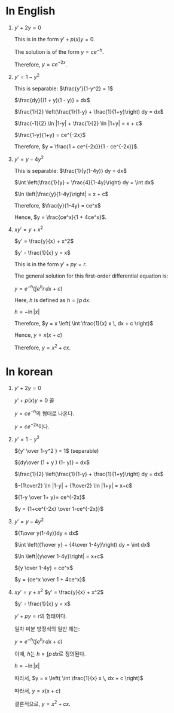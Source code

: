 # In English
1. $y' + 2y = 0$
    
    This is in the form $y' + p(x) y = 0$.
    
    The solution is of the form $y = ce^{-h}$.
    
    Therefore, $y = c e^{-2x}$.

2. $y' = 1 - y^2$ 
    
    This is separable: $\frac{y'}{1-y^2} = 1$
    
    $\frac{dy}{(1 + y)(1 - y)} = dx$
    
    $\frac{1}{2} \left(\frac{1}{1-y} + \frac{1}{1+y}\right) dy = dx$
    
    $\frac{-1}{2} \ln |1-y| + \frac{1}{2} \ln |1+y| = x + c$
    
    $\frac{1-y}{1+y} = ce^{-2x}$
    
    Therefore, $y = \frac{1 + ce^{-2x}}{1 - ce^{-2x}}$.

3. $y' = y - 4y^2$ 
    
    This is separable: $\frac{1}{y(1-4y)} dy = dx$
    
    $\int \left(\frac{1}{y} + \frac{4}{1-4y}\right) dy = \int dx$
    
    $\ln \left|\frac{y}{1-4y}\right| = x + c$
    
    Therefore, $\frac{y}{1-4y} = ce^x$
    
    Hence, $y = \frac{ce^x}{1 + 4ce^x}$.

4. $xy' = y + x^2$

    $y' = \frac{y}{x} + x^2$

    $y' - \frac{1}{x} y = x$

    This is in the form $y' + py = r$.

    The general solution for this first-order differential equation is:

    $y = e^{-h} \left( \int e^h r \, dx + c \right)$

    Here, $h$ is defined as $h = \int p \, dx$.

    $h = - \ln |x|$

    Therefore, $y = x \left( \int \frac{1}{x} x \, dx + c \right)$

    Hence, $y = x \left( x + c \right)$

    Therefore, $y = x^2 + cx$.


# In korean

1. $y' + 2y = 0$
    
    $y' + p(x) y = 0$ 꼴
    
    $y = ce^{-h}$의 형태로 나온다. 
    
    $y = c e^{-2x}$이다.

2. $y' = 1 - y^2$ 
    
    ${y' \over 1-y^2 } = 1$  (separable)
    
    ${dy\over (1 + y ) (1- y)} = dx$
    
    $\frac{1}{2} \left(\frac{1}{1-y} + \frac{1}{1+y}\right) dy = dx$ 
    
    $-{1\over2} \ln |1-y| + {1\over2} \ln |1+y| = x+c$ 
    
    ${1-y \over 1+ y}= ce^{-2x}$
    
    $y = {1+ce^{-2x} \over 1-ce^{-2x}}$

3. $y' = y - 4y^2$ 
    
    ${1\over y(1-4y)}dy = dx$ 
    
    $\int \left({1\over y} + {4\over 1-4y}\right) dy = \int dx$
    
    $\ln \left|{y\over 1-4y}\right| = x+c$ 
    
    ${y \over 1-4y} = ce^x$
    
    $y = {ce^x \over 1 + 4ce^x}$

4. $xy' = y + x^2$
    $y' = \frac{y}{x} + x^2$

    $y' - \frac{1}{x} y = x$

    $y' + py = r$의 형태이다.

    일차 미분 방정식의 일반 해는:

    $y = e^{-h} \left( \int e^h r \, dx + c \right)$

    이때, $h$는 $h = \int p \, dx$로 정의된다.

    $h = - \ln |x|$

    따라서, $y = x \left( \int \frac{1}{x} x \, dx + c \right)$

    따라서, $y = x \left( x + c \right)$

    결론적으로, $y = x^2 + cx$.

